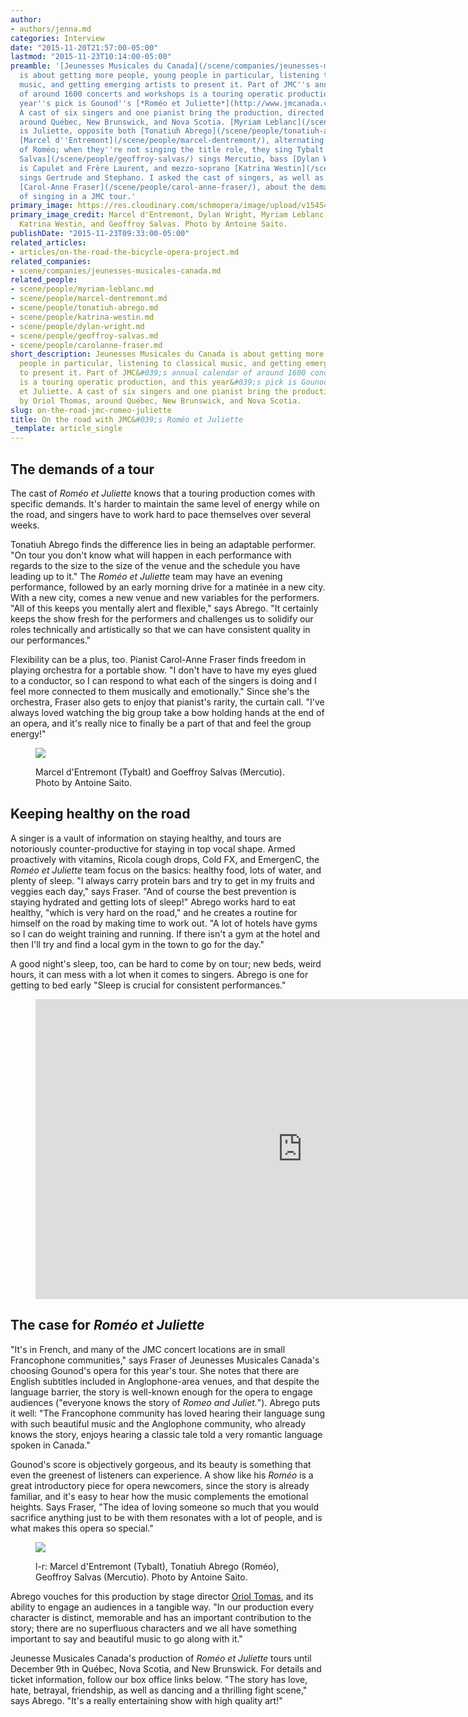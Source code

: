 ```yaml
---
author:
- authors/jenna.md
categories: Interview
date: "2015-11-20T21:57:00-05:00"
lastmod: "2015-11-23T10:14:00-05:00"
preamble: '[Jeunesses Musicales du Canada](/scene/companies/jeunesses-musicales-canada/)
  is about getting more people, young people in particular, listening to classical
  music, and getting emerging artists to present it. Part of JMC''s annual calendar
  of around 1600 concerts and workshops is a touring operatic production, and this
  year''s pick is Gounod''s [*Roméo et Juliette*](http://www.jmcanada.ca/en/concerts/38/romeo-and-juliet---opera-by-charles-gounod).
  A cast of six singers and one pianist bring the production, directed by [Oriol Tomas](http://www.orioltomas.com/),
  around Québec, New Brunswick, and Nova Scotia. [Myriam Leblanc](/scene/people/myriam-leblanc/)
  is Juliette, opposite both [Tonatiuh Abrego](/scene/people/tonatiuh-abrego/) and
  [Marcel d''Entremont](/scene/people/marcel-dentremont/), alternating performances
  of Roméo; when they''re not singing the title role, they sing Tybalt. Baritone [Geoffroy
  Salvas](/scene/people/geoffroy-salvas/) sings Mercutio, bass [Dylan Wright](/scene/people/dylan-wright/)
  is Capulet and Frère Laurent, and mezzo-soprano [Katrina Westin](/scene/people/katrina-westin/)
  sings Gertrude and Stephano. I asked the cast of singers, as well as pianist/orchestra
  [Carol-Anne Fraser](/scene/people/carol-anne-fraser/), about the demands and rewards
  of singing in a JMC tour.'
primary_image: https://res.cloudinary.com/schmopera/image/upload/v1545409169/media/webhook-uploads/1448289971387/2015-11-22---JMCSquare.jpg.jpg
primary_image_credit: Marcel d'Entremont, Dylan Wright, Myriam Leblanc, Tonatiuh Abrego,
  Katrina Westin, and Geoffroy Salvas. Photo by Antoine Saito.
publishDate: "2015-11-23T09:33:00-05:00"
related_articles:
- articles/on-the-road-the-bicycle-opera-project.md
related_companies:
- scene/companies/jeunesses-musicales-canada.md
related_people:
- scene/people/myriam-leblanc.md
- scene/people/marcel-dentremont.md
- scene/people/tonatiuh-abrego.md
- scene/people/katrina-westin.md
- scene/people/dylan-wright.md
- scene/people/geoffroy-salvas.md
- scene/people/carolanne-fraser.md
short_description: Jeunesses Musicales du Canada is about getting more people, young
  people in particular, listening to classical music, and getting emerging artists
  to present it. Part of JMC&#039;s annual calendar of around 1600 concerts and workshops
  is a touring operatic production, and this year&#039;s pick is Gounod&#039;s Roméo
  et Juliette. A cast of six singers and one pianist bring the production, directed
  by Oriol Thomas, around Québec, New Brunswick, and Nova Scotia.
slug: on-the-road-jmc-romeo-juliette
title: On the road with JMC&#039;s Roméo et Juliette
_template: article_single
---
```


## The demands of a tour

The cast of *Roméo et Juliette* knows that a touring production comes with specific demands. It's harder to maintain the same level of energy while on the road, and singers have to work hard to pace themselves over several weeks.
 
Tonatiuh Abrego finds the difference lies in being an adaptable performer. "On tour you don't know what will happen in each performance with regards to the size to the size of the venue and the schedule you have leading up to it." The *Roméo et Juliette* team may have an evening performance, followed by an early morning drive for a matinée in a new city. With a new city, comes a new venue and new variables for the performers. "All of this keeps you mentally alert and flexible," says Abrego. "It certainly keeps the show fresh for the performers and challenges us to solidify our roles technically and artistically so that we can have consistent quality in our performances."

Flexibility can be a plus, too. Pianist Carol-Anne Fraser finds freedom in playing orchestra for a portable show. "I don't have to have my eyes glued to a conductor, so I can respond to what each of the singers is doing and I feel more connected to them musically and emotionally." Since she's the orchestra, Fraser also gets to enjoy that pianist's rarity, the curtain call. "I've always loved watching the big group take a bow holding hands at the end of an opera, and it's really nice to finally be a part of that and feel the group energy!"

<figure data-type="image">

![](https://res.cloudinary.com/schmopera/image/upload/v1545409169/media/webhook-uploads/1448291266460/2015-11-21---JMC150830web-418.jpg.jpg)<figcaption>Marcel d'Entremont (Tybalt) and Goeffroy Salvas (Mercutio). Photo by Antoine Saito.</figcaption>
</figure>

## Keeping healthy on the road

A singer is a vault of information on staying healthy, and tours are notoriously counter-productive for staying in top vocal shape. Armed proactively with vitamins, Ricola cough drops, Cold FX, and EmergenC, the *Roméo et Juliette* team focus on the basics: healthy food, lots of water, and plenty of sleep. "I always carry protein bars and try to get in my fruits and veggies each day," says Fraser. "And of course the best prevention is staying hydrated and getting lots of sleep!" Abrego works hard to eat healthy, "which is very hard on the road," and he creates a routine for himself on the road by making time to work out. "A lot of hotels have gyms so I can do weight training and running. If there isn't a gym at the hotel and then I'll try and find a local gym in the town to go for the day."

A good night's sleep, too, can be hard to come by on tour; new beds, weird hours, it can mess with a lot when it comes to singers. Abrego is one for getting to bed early "Sleep is crucial for consistent performances."

<figure data-type="video">
<iframe width="854" height="480" src="https://www.youtube.com/embed/QbBM_UaU6Ac" frameborder="0" allowfullscreen></iframe>
</figure>

## The case for *Roméo et Juliette*

"It's in French, and many of the JMC concert locations are in small Francophone communities," says Fraser of Jeunesses Musicales Canada's choosing Gounod's opera for this year's tour. She notes that there are English subtitles included in Anglophone-area venues, and that despite the language barrier, the story is well-known enough for the opera to engage audiences ("everyone knows the story of *Romeo and Juliet.*"). Abrego puts it well: "The Francophone community has loved hearing their language sung with such beautiful music and the Anglophone community, who already knows the story, enjoys hearing a classic tale told a very romantic language spoken in Canada."

Gounod's score is objectively gorgeous, and its beauty is something that even the greenest of listeners can experience. A show like his *Roméo* is a great introductory piece for opera newcomers, since the story is already familiar, and it's easy to hear how the music complements the emotional heights. Says Fraser, "The idea of loving someone so much that you would sacrifice anything just to be with them resonates with a lot of people, and is what makes this opera so special."

<figure data-type="image">

![](https://res.cloudinary.com/schmopera/image/upload/v1545409169/media/webhook-uploads/1448244860697/2015-11-21---JMC150830web-415.jpg.jpg)<figcaption>l-r: Marcel d'Entremont (Tybalt), Tonatiuh Abrego (Roméo), Geoffroy Salvas (Mercutio). Photo by Antoine Saito.</figcaption>
</figure>

Abrego vouches for this production by stage director [Oriol Tomas](http://www.orioltomas.com/), and its ability to engage an audiences in a tangible way. "In our production every character is distinct, memorable and has an important contribution to the story; there are no superfluous characters and we all have something important to say and beautiful music to go along with it."

Jeunesse Musicales Canada's production of *Roméo et Juliette* tours until December 9th in Québec, Nova Scotia, and New Brunswick. For details and ticket information, follow our box office links below. "The story has love, hate, betrayal, friendship, as well as dancing and a thrilling fight scene," says Abrego. "It's a really entertaining show with high quality art!"
